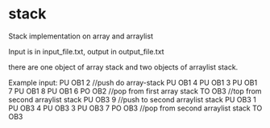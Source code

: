 # stack
Stack implementation on array and arraylist

Input is in input_file.txt, output in output_file.txt

there are one object of array stack and two objects of arraylist stack.

Example input:
PU OB1 2 //push do array-stack
PU OB1 4
PU OB1 3
PU OB1 7
PU OB1 8
PU OB1 6
PO OB2 //pop from first array stack
TO OB3 //top from second arraylist stack
PU OB3 9 //push to second arraylist stack
PU OB3 1
PU OB3 4
PU OB3 3
PU OB3 7
PO OB3 //pop from second arraylist stack
TO OB3
